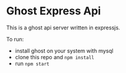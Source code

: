 # Ghost Express Api

This is a ghost api server written in expressjs.

To run:
- install ghost on your system with mysql
- clone this repo and `npm install`
- run `npm start`
